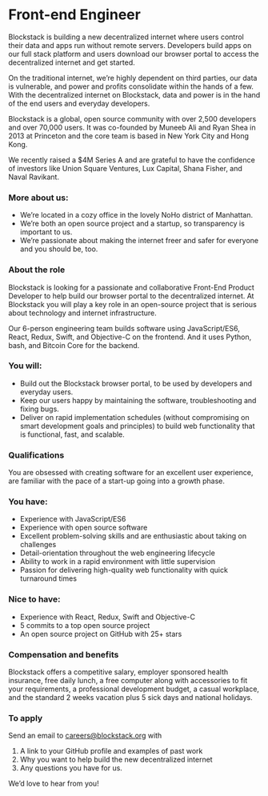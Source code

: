 # Front-end Engineer

Blockstack is building a new decentralized internet where users control their data and apps run without remote servers. Developers build apps on our full stack platform and users download our browser portal to access the decentralized internet and get started.

On the traditional internet, we’re highly dependent on third parties, our data is vulnerable, and power and profits consolidate within the hands of a few. With the decentralized internet on Blockstack, data and power is in the hand of the end users and everyday developers.

Blockstack is a global, open source community with over 2,500 developers and over 70,000 users. It was co-founded by Muneeb Ali and Ryan Shea in 2013 at Princeton and the core team is based in New York City and Hong Kong.

We recently raised a $4M Series A and are grateful to have the confidence of investors like Union Square Ventures, Lux Capital, Shana Fisher, and Naval Ravikant.

### More about us:

- We’re located in a cozy office in the lovely NoHo district of Manhattan. 
- We’re both an open source project and a startup, so transparency is important to us. 
- We’re passionate about making the internet freer and safer for everyone and you should be, too.

### About the role

Blockstack is looking for a passionate and collaborative Front-End Product Developer to help build our browser portal to the decentralized internet. At Blockstack you will play a key role in an open-source project that is serious about technology and internet infrastructure.

Our 6-person engineering team builds software using JavaScript/ES6, React, Redux, Swift, and Objective-C on the frontend. And it uses Python, bash, and Bitcoin Core for the backend.

### You will:

- Build out the Blockstack browser portal, to be used by developers and everyday users. 
- Keep our users happy by maintaining the software, troubleshooting and fixing bugs. 
- Deliver on rapid implementation schedules (without compromising on smart development goals and principles) to build web functionality that is functional, fast, and scalable.

### Qualifications

You are obsessed with creating software for an excellent user experience, are familiar with the pace of a start-up going into a growth phase.

### You have:

- Experience with JavaScript/ES6 
- Experience with open source software 
- Excellent problem-solving skills and are enthusiastic about taking on challenges 
- Detail-orientation throughout the web engineering lifecycle 
- Ability to work in a rapid environment with little supervision 
- Passion for delivering high-quality web functionality with quick turnaround times

### Nice to have:

- Experience with React, Redux, Swift and Objective-C 
- 5 commits to a top open source project 
- An open source project on GitHub with 25+ stars

### Compensation and benefits

Blockstack offers a competitive salary, employer sponsored health insurance, free daily lunch, a free computer along with accessories to fit your requirements, a professional development budget, a casual workplace, and the standard 2 weeks vacation plus 5 sick days and national holidays.

### To apply

Send an email to careers@blockstack.org with

1. A link to your GitHub profile and examples of past work
2. Why you want to help build the new decentralized internet
3. Any questions you have for us.

We’d love to hear from you!

